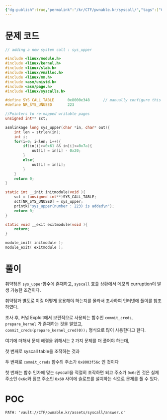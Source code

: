 ```yaml
---
{"dg-publish":true,"permalink":"/kr/CTF/pwnable.kr/syscall/","tags":["CTF/pwnable-kr/syscall"],"created":"2023-11-29","updated":"2023-11-29"}
---
```


# 문제 코드
```c
// adding a new system call : sys_upper

#include <linux/module.h>
#include <linux/kernel.h>
#include <linux/slab.h>
#include <linux/vmalloc.h>
#include <linux/mm.h>
#include <asm/unistd.h>
#include <asm/page.h>
#include <linux/syscalls.h>

#define SYS_CALL_TABLE		0x8000e348		// manually configure this address!!
#define NR_SYS_UNUSED		223

//Pointers to re-mapped writable pages
unsigned int** sct;

asmlinkage long sys_upper(char *in, char* out){
	int len = strlen(in);
	int i;
	for(i=0; i<len; i++){
		if(in[i]>=0x61 && in[i]<=0x7a){
			out[i] = in[i] - 0x20;
		}
		else{
			out[i] = in[i];
		}
	}
	return 0;
}

static int __init initmodule(void ){
	sct = (unsigned int**)SYS_CALL_TABLE;
	sct[NR_SYS_UNUSED] = sys_upper;
	printk("sys_upper(number : 223) is added\n");
	return 0;
}

static void __exit exitmodule(void ){
	return;
}

module_init( initmodule );
module_exit( exitmodule );
```

# 풀이
취약점은 `sys_upper`함수에 존재하고, `syscall` 호출 상황에서 메모리 curruption이 발생 가능한 조건이다.

취약점과 별도로 이걸 어떻게 응용해야 하는지를 몰라서 조사하여 인터넷에 풀이를 참조하였다.

조사 후, 커널 Exploit에서 보편적으로 사용되는 함수인 `commit_creds`, `prepare_kernel` 가 존재하는 것을 알았고, `commit_creds(prepare_kernel_cred(0));` 형식으로 많이 사용한다고 한다.

여기에 더해서 문제 해결을 위해서는 2 가지 문제를 더 풀어야 하는데,

첫 번째로 syscall table을 조작하는 것과 

두 번째로 `commit_creds` 함수의 주소가 `0x8003f56c` 인 것이다 

첫 번째는 함수 인자에 맞는 syscall을 적절히 조작하면 되고 주소가 `0x6c`인 것은 실제 주소인 `0x6c`와 점프 주소인 `0x60` 사이에 슬로프를 설치하는 식으로 문제를 풀 수 있다.



# POC

```embed-c
PATH: 'vault://CTF/pwnable.kr/assets/syscall/answer.c'

```

